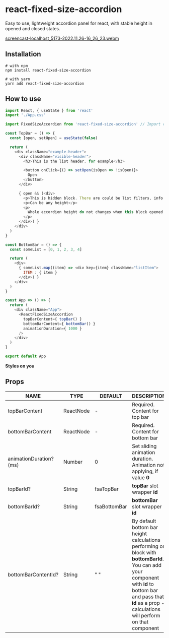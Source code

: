 # react-fixed-size-accordion

Easy to use, lightweight accordion panel for react, with stable height in opened and closed states.


[screencast-localhost_5173-2022.11.26-16_26_23.webm](https://user-images.githubusercontent.com/12416010/204093958-582c6f45-f780-4518-9ce6-cae9dcd80c37.webm?width="100")

## Installation
```shell
# with npm
npm install react-fixed-size-accordion
```
```shell
# with yarn
yarn add react-fixed-size-accordion
```

## How to use
```javascript
import React, { useState } from 'react'
import './App.css'

import FixedSizeAccordion from 'react-fixed-size-accordion' // Import component

const TopBar = () => {
  const [open, setOpen] = useState(false)

  return (
    <div className="example-header">
      <div className="visible-header">
        <h3>This is the list header, for example</h3>

        <button onClick={() => setOpen(isOpen => !isOpen)}>
          Open
        </button>
      </div>

      { open && (<div>
        <p>This is hidden block. There are could be list filters, info block or any what you want.</p>
        <p>Can be any height</p>
        <p>
          Whole accordion height do not changes when this block opened or closed, and all list elements are visible
        </p>
      </div>) }
    </div>
  )
}

const BottomBar = () => {
  const someList = [0, 1, 2, 3, 4]

  return (
    <div>
      { someList.map((item) => <div key={item} className="listItem">
        ITEM : { item }
      </div>) }
    </div>
  )
}

const App => () => {
  return (
    <div className="App">
      <ReactFixedSizeAccordion
        topBarContent={ topBar() }
        bottomBarContent={ bottomBar() }
        animationDuration={ 1000 }
      />
    </div>
  )
}

export default App
```
**Styles on you**

## Props
| NAME                    | TYPE      | DEFAULT      |  DESCRIPTION                                                                                   |
|-------------------------|-----------|--------------|------------------------------------------------------------------------------------------------|
| topBarContent           | ReactNode |     -        | Required. Content for top bar                                                                  |
| bottomBarContent        | ReactNode |     -        | Required. Content for bottom bar                                                               | 
| animationDuration? (ms) | Number    |    0         | Set sliding animation duration. Animation not applying, if value **0**                         |
| topBarId?               | String    | fsaTopBar    | **topBar** slot wrapper **id**                                                                 |  
| bottomBarId?            | String    | fsaBottomBar | **bottomBar** slot wrapper **id**                                                              |
| bottomBarContentId?     | String    | " "          | By default bottom bar height calculations performing on block with **bottomBarId**. You can add your component with **id** to bottom bar and pass that **id** as a prop - calculations will perform on that component |

